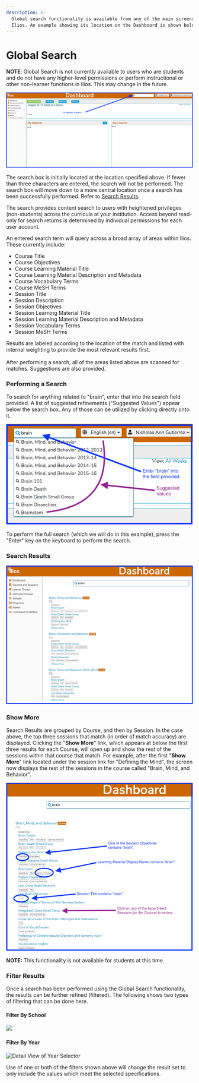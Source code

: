 ```yaml
---
description: >-
  Global search functionality is available from any of the main screens in
  Ilios. An example showing its location on the Dashboard is shown below.
---
```


# Global Search

**NOTE**: Global Search is not currently available to users who are students and do not have any higher-level permissions or perform instructional or other non-learner functions in Ilios. This may change in the future.

![Global Search on the Dashboard](../images/srch1.png)

The search box is initially located at the location specified above. If fewer than three characters are entered, the search will not be performed. The search box will move down to a more central location once a search has been successfully performed. Refer to [Search Results](https://iliosproject.gitbook.io/ilios-user-guide/dashboard/search#search-results).

The search provides content search to users with heightened privileges (non-students) across the curricula at your institution. Access beyond read-only for search returns is determined by individual permissions for each user account.

An entered search term will query across a broad array of areas within Ilios. These currently include:

* Course Title
* Course Objectives
* Course Learning Material Title
* Course Learning Material Description and Metadata
* Course Vocabulary Terms
* Course MeSH Terms
* Session Title
* Session Description
* Session Objectives
* Session Learning Material Title
* Session Learning Material Description and Metadata
* Session Vocabulary Terms
* Session MeSH Terms

Results are labeled according to the location of the match and listed with internal weighting to provide the most relevant results first.\
\
After performing a search, all of the areas listed above are scanned for matches. Suggestions are also provided.&#x20;

### Performing a Search&#x20;

To search for anything related to "brain", enter that into the search field provided. A list of suggested refinements ("Suggested Values") appear below the search box. Any of those can be utilized by clicking directly onto it.

![](../.gitbook/assets/srch2.png)

To perform the full search (which we will do in this example), press the "Enter" key on the keyboard to perform the search.

### Search Results

![Search Results](../.gitbook/assets/srch3.png)

### Show More

Search Results are grouped by Course, and then by Session. In the case above, the top three sessions that match (in order of match accuracy) are displayed. Clicking the "**Show More**" link, which appears at below the first three results for each Course, will open up and show the rest of the sessions within that course that match. For example, after the first "**Show More**" link located under the session link for "Defining the Mind", the screen now displays the rest of the sessions in the course called "Brain, Mind, and Behavior".

![Search Results Explained](../.gitbook/assets/srch4.png)

**NOTE:** This functionality is not available for students at this time.

### Filter Results

Once a search has been performed using the Global Search functionality, the results can be further refined (filtered). The following shows two types of filtering that can be done here.

#### Filter By School

![](../.gitbook/assets/gs\_res\_1.png)

#### Filter By Year&#x20;

![Detail View of Year Selector](../.gitbook/assets/gs\_res\_2.png)

Use of one or both of the filters shown above will change the result set to only include the values which meet the selected specifications.&#x20;
